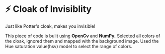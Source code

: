 # :zap: Cloak of Invisiblity
Just like Potter's cloak, makes you invisible!

This piece of code is built using **OpenCv** and **NumPy.**
Selected all colors of the cloak, ignored them and mapped with the background image.
Used the Hue saturation value(hsv) model to select the range of colors.
 
